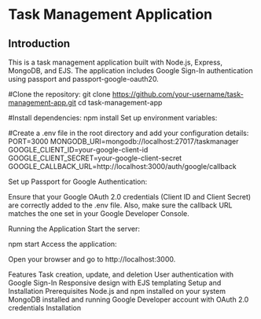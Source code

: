 # Task Management Application
## Introduction
This is a task management application built with Node.js, Express, MongoDB, and EJS. The application includes Google Sign-In authentication using passport and passport-google-oauth20.


#Clone the repository:
git clone https://github.com/your-username/task-management-app.git
cd task-management-app

#Install dependencies:
npm install
Set up environment variables:

#Create a .env file in the root directory and add your configuration details:
PORT=3000
MONGODB_URI=mongodb://localhost:27017/taskmanager
GOOGLE_CLIENT_ID=your-google-client-id
GOOGLE_CLIENT_SECRET=your-google-client-secret
GOOGLE_CALLBACK_URL=http://localhost:3000/auth/google/callback

Set up Passport for Google Authentication:

Ensure that your Google OAuth 2.0 credentials (Client ID and Client Secret) are correctly added to the .env file. Also, make sure the callback URL matches the one set in your Google Developer Console.

Running the Application
Start the server:

npm start
Access the application:

Open your browser and go to http://localhost:3000.

Features
Task creation, update, and deletion
User authentication with Google Sign-In
Responsive design with EJS templating
Setup and Installation
Prerequisites
Node.js and npm installed on your system
MongoDB installed and running
Google Developer account with OAuth 2.0 credentials
Installation

